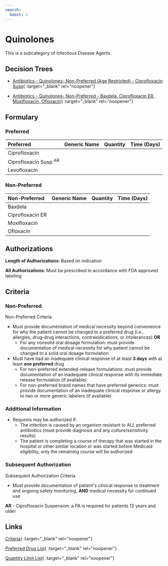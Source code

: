 ```yaml
---
search:
  boost: 3
---
```


# Quinolones

This is a subcategory of Infectious Disease Agents.

## Decision Trees

- [Antibiotics - Quinolones- Non-Preferred (Age Restricted) - Ciprofloxacin Susp](https://forms.office.com/Pages/ResponsePage.aspx?id=nPhjxpvvj0G9PUHkbAzgaN9UYz8EqmlIs3_TYn4TbXBUQU9BRExVSUFHS1ZGOFRSNjlPREZUNFJHRiQlQCN0PWcu){ :target="_blank" rel="noopener"}

- [Antibiotics - Quinolones- Non-Preferred - Baxdela, Ciprofloxacin ER, Moxifloxacin, Ofloxacin](https://forms.office.com/Pages/ResponsePage.aspx?id=nPhjxpvvj0G9PUHkbAzgaN9UYz8EqmlIs3_TYn4TbXBURFhRQUVUREtSRVkxTVQyVk04S0pVQUJGTiQlQCN0PWcu){ :target="_blank" rel="noopener"}

## Formulary

### Preferred

| Preferred                        | Generic Name | Quantity | Time (Days) |
| :------------------------------- | :----------- | :------: | :---------: |
| Ciprofloxacin                    |              |          |             |
| Ciprofloxacin Susp <sup>AR</sup> |              |          |             |
| Levofloxacin                     |              |          |             |

### Non-Preferred

| Non-Preferred    | Generic Name | Quantity | Time (Days) |
| :--------------- | :----------- | :------: | :---------: |
| Baxdela          |              |          |             |
| Ciprofloxacin ER |              |          |             |
| Moxifloxacin     |              |          |             |
| Ofloxacin        |              |          |             |

## Authorizations

**Length of Authorizations**: Based on indication

**All Authorizations**: Must be prescribed in accordance with FDA approved labeling

## Criteria

### Non-Preferred

Non-Preferred Criteria

- Must provide documentation of medical necessity beyond convenience for why the patient cannot be changed to a preferred drug (i.e., allergies, drug-drug interactions, contraindications, or intolerances) **OR**
    - For any nonsolid oral dosage formulation: must provide documentation of medical necessity for why patient cannot be changed to a solid oral dosage formulation
- Must have had an inadequate clinical response of at least **3 days** with at least **one preferred** drug
    - For non-preferred extended-release formulations: must provide documentation of an inadequate clinical response with its immediate release formulation (if available)
    - For non-preferred brand names that have preferred generics: must provide documentation of an inadequate clinical response or allergy to two or more generic labelers (if available)

### Additional Information

- Requests may be authorized if:
    - The infection is caused by an organism resistant to ALL preferred antibiotics (must provide diagnosis and any culture/sensitivity results)
    - The patient is completing a course of therapy that was started in the hospital or other similar location or was started before Medicaid eligibility, only the remaining course will be authorized

### Subsequent Authorization

Subsequent Authorization Criteria

- Must provide documentation of patient's clinical response to treatment and ongoing safety monitoring, **AND** medical necessity for continued use

**AR** - Ciprofloxacin Suspension: a PA is required for patients 12 years and older

## Links

[Criteria](https://medicaid.ohio.gov/static/PHM/drug-coverage/20230701+UPDL+Criteria+_v1_FINAL.approved.pdf#page=80){ :target="_blank" rel="noopener"}

[Preferred Drug List](https://medicaid.ohio.gov/static/PHM/drug-coverage/20230701_UPDL_FINAL_ODM.approved.v2.pdf#page=26){ :target="_blank" rel="noopener"}

[Quantity Limit List](https://pharmacy.medicaid.ohio.gov/sites/default/files/20230101_Ohio_Medicaid_Quantity_Document_APPROVED.pdf){ :target="_blank" rel="noopener"}
